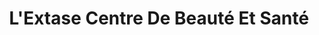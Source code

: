 ---
title: "L'Extase Centre De Beauté Et Santé"
url: /trois-rivieres/lextase-centre-de-beaute-et-sante/
shop: Kosmetik
---